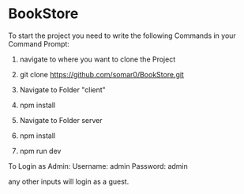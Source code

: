 # BookStore

To start the project you need to write the following Commands in your Command Prompt:

1. navigate to where you want to clone the Project 

2. git clone https://github.com/somar0/BookStore.git

3. Navigate to Folder "client" 

4. npm install

5. Navigate to Folder server

7. npm install

8. npm run dev

To Login as Admin:
Username: admin
Password: admin

any other inputs will login as a guest.
